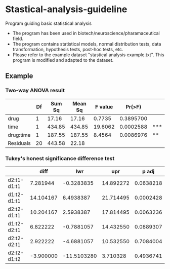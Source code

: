 # Stastical-analysis-guideline
Program guiding basic statistical analysis

* The program has been used in biotech/neuroscience/pharamaceutical field.
* The program contains statistical models, normal distribution tests, data transformation, hypothesis tests, post-hoc tests, etc.
* Please refer to the example dataset "stastical analysis example.txt". This program is modified and adapted to the dataset.




## Example
### Two-way ANOVA result
| | Df | Sum Sq | Mean Sq | F value | Pr(>F) | |
--- | --- | --- | --- | --- | --- | --- |
drug | 1 | 17.16 | 17.16 | 0.7735 | 0.3895700 | |
time | 1 | 434.85 | 434.85 | 19.6062 | 0.0002588 | *** |
drug:time | 1 | 187.55 | 187.55 | 8.4564 | 0.0086976 | ** |
Residuals | 20 | 443.58 | 22.18 |  |  |  |



### Tukey's honest significance difference test
| | diff | lwr | upr |  p adj |
--- | --- | --- | --- | --- |
d2:t1-d1:t1 | 7.281944 | -0.3283835 | 14.892272 | 0.0638218 |
d1:t2-d1:t1 | 14.104167 | 6.4938387 | 21.714495 | 0.0002428 |
d2:t2-d1:t1 | 10.204167 | 2.5938387 | 17.814495 | 0.0063236 |
d1:t2-d2:t1 | 6.822222 | -0.7881057 | 14.432550 | 0.0889307 |
d2:t2-d2:t1 | 2.922222 | -4.6881057 | 10.532550 | 0.7084004 |
d2:t2-d1:t2 | -3.900000 | -11.5103280 | 3.710328 | 0.4936741 |
